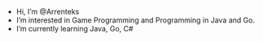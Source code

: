 - Hi, I’m @Arrenteks
- I’m interested in Game Programming and Programming in Java and Go.
- I’m currently learning Java, Go, C#

<!---
Arrenteks/Arrenteks is a ✨ special ✨ repository because its `README.md` (this file) appears on your GitHub profile.
You can click the Preview link to take a look at your changes.
--->
